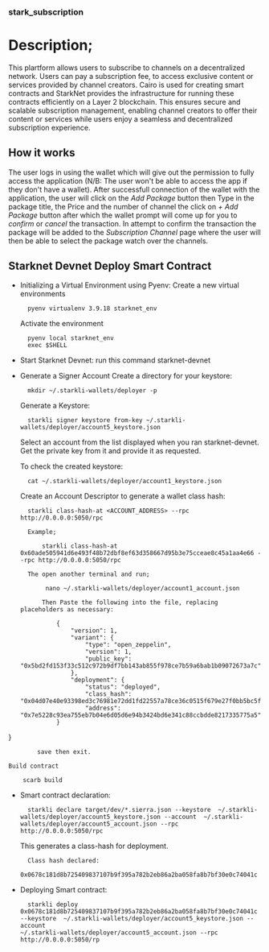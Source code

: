 ### stark_subscription

# Description; 

This plartform allows users to subscribe to channels on a decentralized network. Users can pay a subscription fee, to access exclusive content or services provided by channel creators. Cairo is used for creating smart contracts and StarkNet provides the infrastructure for running these contracts efficiently on a Layer 2 blockchain. This ensures secure and scalable subscription management, enabling channel creators to offer their content or services while users enjoy a seamless and decentralized subscription experience.

## How it works

The user logs in using the wallet which will give out the permission to fully access the application (N/B: The user won't be able to access the app if they don't have
a wallet). After successfull connection of the wallet with the application, the user will click on the *Add Package* button then Type in the package title, the Price and the number of channel the click on *+ Add Package* button after which the wallet prompt will come up for you to *confirm* or *cancel* the transaction. In attempt to confirm the transaction the package will be added to the *Subscription Channel* page where the user will then be able to select the package watch over the channels.

## Starknet Devnet Deploy Smart Contract

* Initializing a Virtual Environment using Pyenv:
    Create a new virtual environments
    
        pyenv virtualenv 3.9.18 starknet_env

    Activate the environment

        pyenv local starknet_env
        exec $SHELL

* Start Starknet Devnet:
    run this command
        starknet-devnet

* Generate a Signer Account
    Create a directory for your keystore:

        mkdir ~/.starkli-wallets/deployer -p

    Generate a Keystore:

        starkli signer keystore from-key ~/.starkli-wallets/deployer/account5_keystore.json

    Select an account from the list displayed when you ran starknet-devnet. Get the private key from it and provide it as requested.

    To check the created keystore:

        cat ~/.starkli-wallets/deployer/account1_keystore.json

    Create an Account Descriptor to generate a wallet class hash:

        starkli class-hash-at <ACCOUNT_ADDRESS> --rpc http://0.0.0.0:5050/rpc

        Example;
            
            starkli class-hash-at 0x60ade505941d6e493f48b72dbf8ef63d358667d95b3e75cceae8c45a1aa4e66 --rpc http://0.0.0.0:5050/rpc

        The open another terminal and run;
             
             nano ~/.starkli-wallets/deployer/account1_account.json

            Then Paste the following into the file, replacing placeholders as necessary:

                {
                    "version": 1,
                    "variant": {
                        "type": "open_zeppelin",
                        "version": 1,
                        "public_key": "0x5bd2fd153f33c512c972b9df7bb143ab855f978ce7b59a6bab1b09072673a7c"
                    },
                    "deployment": {
                        "status": "deployed",
                        "class_hash": "0x04d07e40e93398ed3c76981e72dd1fd22557a78ce36c0515f679e27f0bb5bc5f",
                        "address": "0x7e5228c93ea755eb7b04e6d05d6e94b3424bd6e341c88ccbdde8217335775a5"
                }
}

            save then exit.

    Build contract 

        scarb build

* Smart contract declaration:

        starkli declare target/dev/*.sierra.json --keystore  ~/.starkli-wallets/deployer/account5_keystore.json --account  ~/.starkli-
      wallets/deployer/account5_account.json --rpc http://0.0.0.0:5050/rpc

    This generates a class-hash for deployment.

        Class hash declared:
        0x0678c181d8b725409837107b9f395a782b2eb86a2ba058fa8b7bf30e0c74041c

* Deploying Smart contract:
     
        starkli deploy 0x0678c181d8b725409837107b9f395a782b2eb86a2ba058fa8b7bf30e0c74041c --keystore  ~/.starkli-wallets/deployer/account5_keystore.json --account
      ~/.starkli-wallets/deployer/account5_account.json --rpc http://0.0.0.0:5050/rp

